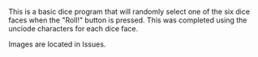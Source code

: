This is a basic dice program that will randomly select one of the six dice faces when the "Roll!" button is pressed. This was completed using the unciode characters for each dice face. 

Images are located in Issues.
